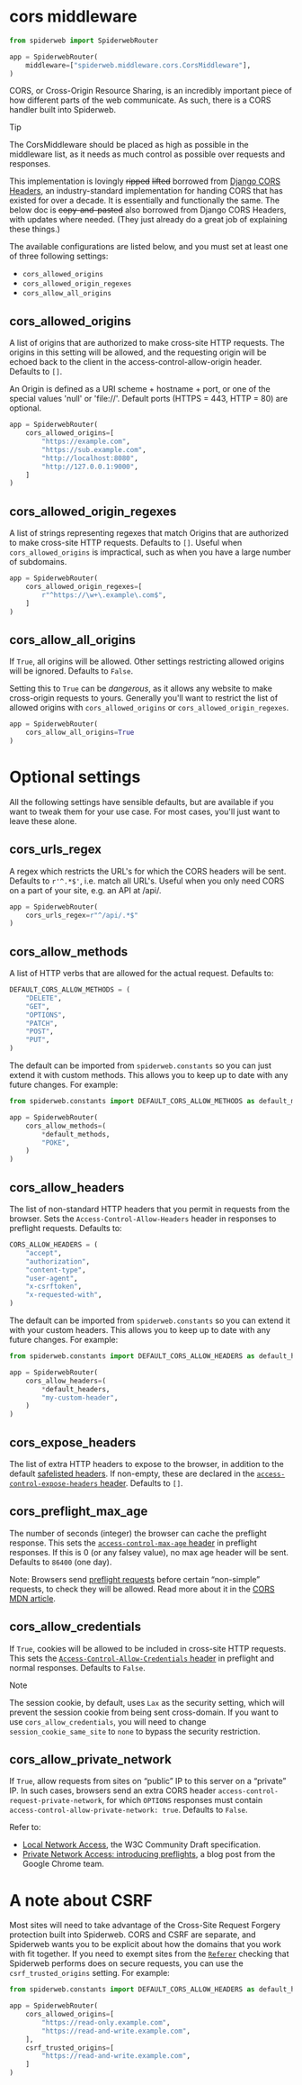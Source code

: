 # cors middleware

```python
from spiderweb import SpiderwebRouter

app = SpiderwebRouter(
    middleware=["spiderweb.middleware.cors.CorsMiddleware"],
)
```

CORS, or Cross-Origin Resource Sharing, is an incredibly important piece of how different parts of the web communicate. As such, there is a CORS handler built into Spiderweb.

> [!TIP]
> The CorsMiddleware should be placed as high as possible in the middleware list, as it needs as much control as possible over requests and responses.

This implementation is lovingly ~~ripped~~ ~~lifted~~ borrowed from [Django CORS Headers](https://github.com/adamchainz/django-cors-headers/), an industry-standard implementation for handing CORS that has existed for over a decade. It is essentially and functionally the same. The below doc is ~~copy-and-pasted~~ also borrowed from Django CORS Headers, with updates where needed. (They just already do a great job of explaining these things.)

The available configurations are listed below, and you must set at least one of three following settings:

- `cors_allowed_origins`
- `cors_allowed_origin_regexes` 
- `cors_allow_all_origins`

## cors_allowed_origins

A list of origins that are authorized to make cross-site HTTP requests. The origins in this setting will be allowed, and the requesting origin will be echoed back to the client in the access-control-allow-origin header. Defaults to `[]`.

An Origin is defined as a URI scheme + hostname + port, or one of the special values 'null' or 'file://'. Default ports (HTTPS = 443, HTTP = 80) are optional.

```python
app = SpiderwebRouter(
    cors_allowed_origins=[
        "https://example.com",
        "https://sub.example.com",
        "http://localhost:8080",
        "http://127.0.0.1:9000",
    ]
)
```

## cors_allowed_origin_regexes

A list of strings representing regexes that match Origins that are authorized to make cross-site HTTP requests. Defaults to `[]`. Useful when `cors_allowed_origins` is impractical, such as when you have a large number of subdomains.

```python
app = SpiderwebRouter(
    cors_allowed_origin_regexes=[
        r"^https://\w+\.example\.com$",
    ]
)
```

## cors_allow_all_origins

If `True`, all origins will be allowed. Other settings restricting allowed origins will be ignored. Defaults to `False`.

Setting this to `True` can be _dangerous_, as it allows any website to make cross-origin requests to yours. Generally you'll want to restrict the list of allowed origins with `cors_allowed_origins` or `cors_allowed_origin_regexes`.

```python
app = SpiderwebRouter(
    cors_allow_all_origins=True
)
```

# Optional settings

All the following settings have sensible defaults, but are available if you want to tweak them for your use case. For most cases, you'll just want to leave these alone.

## cors_urls_regex

A regex which restricts the URL's for which the CORS headers will be sent. Defaults to `r'^.*$'`, i.e. match all URL's. Useful when you only need CORS on a part of your site, e.g. an API at /api/.

```python
app = SpiderwebRouter(
    cors_urls_regex=r"^/api/.*$"
)
```

## cors_allow_methods

A list of HTTP verbs that are allowed for the actual request. Defaults to:

```python
DEFAULT_CORS_ALLOW_METHODS = (
    "DELETE",
    "GET",
    "OPTIONS",
    "PATCH",
    "POST",
    "PUT",
)
```

The default can be imported from `spiderweb.constants` so you can just extend it with custom methods. This allows you to keep up to date with any future changes. For example:

```python
from spiderweb.constants import DEFAULT_CORS_ALLOW_METHODS as default_methods

app = SpiderwebRouter(
    cors_allow_methods=(
        *default_methods,
        "POKE",
    )
)
```

## cors_allow_headers

The list of non-standard HTTP headers that you permit in requests from the browser. Sets the `Access-Control-Allow-Headers` header in responses to preflight requests. Defaults to:

```python
CORS_ALLOW_HEADERS = (
    "accept",
    "authorization",
    "content-type",
    "user-agent",
    "x-csrftoken",
    "x-requested-with",
)
```

The default can be imported from `spiderweb.constants` so you can extend it with your custom headers. This allows you to keep up to date with any future changes. For example:

```python
from spiderweb.constants import DEFAULT_CORS_ALLOW_HEADERS as default_headers

app = SpiderwebRouter(
    cors_allow_headers=(
        *default_headers,
        "my-custom-header",
    )
)
```

## cors_expose_headers

The list of extra HTTP headers to expose to the browser, in addition to the default [safelisted headers](https://developer.mozilla.org/en-US/docs/Glossary/CORS-safelisted_response_header). If non-empty, these are declared in the [`access-control-expose-headers` header](https://developer.mozilla.org/en-US/docs/Web/HTTP/Headers/Access-Control-Expose-Headers). Defaults to `[]`.

## cors_preflight_max_age

The number of seconds (integer) the browser can cache the preflight response. This sets the [`access-control-max-age` header](https://developer.mozilla.org/en-US/docs/Web/HTTP/Headers/Access-Control-Max-Age) in preflight responses. If this is 0 (or any falsey value), no max age header will be sent. Defaults to `86400` (one day).

Note: Browsers send [preflight requests](https://developer.mozilla.org/en-US/docs/Glossary/Preflight_request) before certain “non-simple” requests, to check they will be allowed. Read more about it in the [CORS MDN article](https://developer.mozilla.org/en-US/docs/Web/HTTP/CORS#preflighted_requests).

## cors_allow_credentials

If `True`, cookies will be allowed to be included in cross-site HTTP requests. This sets the [`Access-Control-Allow-Credentials` header](https://developer.mozilla.org/en-US/docs/Web/HTTP/Headers/access-control-allow-credentials) in preflight and normal responses. Defaults to `False`.

> [!NOTE]
> The session cookie, by default, uses `Lax` as the security setting, which will prevent the session cookie from being sent cross-domain. If you want to use `cors_allow_credentials`, you will need to change `session_cookie_same_site` to `none` to bypass the security restriction.

## cors_allow_private_network

If `True`, allow requests from sites on “public” IP to this server on a “private” IP. In such cases, browsers send an extra CORS header `access-control-request-private-network`, for which `OPTIONS` responses must contain `access-control-allow-private-network: true`. Defaults to `False`.

Refer to:

- [Local Network Access](https://wicg.github.io/local-network-access/), the W3C Community Draft specification.
- [Private Network Access: introducing preflights](https://developer.chrome.com/blog/private-network-access-preflight/), a blog post from the Google Chrome team.

# A note about CSRF

Most sites will need to take advantage of the Cross-Site Request Forgery protection built into Spiderweb. CORS and CSRF are separate, and Spiderweb wants you to be explicit about how the domains that you work with fit together. If you need to exempt sites from the [`Referer`](https://en.wikipedia.org/wiki/HTTP_referer#Etymology) checking that Spiderweb performs does on secure requests, you can use the `csrf_trusted_origins` setting. For example:

```python
from spiderweb.constants import DEFAULT_CORS_ALLOW_HEADERS as default_headers

app = SpiderwebRouter(
    cors_allowed_origins=[
        "https://read-only.example.com",
        "https://read-and-write.example.com",
    ],
    csrf_trusted_origins=[
        "https://read-and-write.example.com",
    ]
)
```
